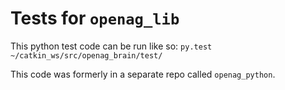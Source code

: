 Tests for `openag_lib`
======================

This python test code can be run like so:
`py.test ~/catkin_ws/src/openag_brain/test/`

This code was formerly in a separate repo called `openag_python`.
